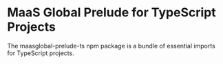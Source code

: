 # MaaS Global Prelude for TypeScript Projects

The maasglobal-prelude-ts npm package is a bundle of essential imports for TypeScript projects.

